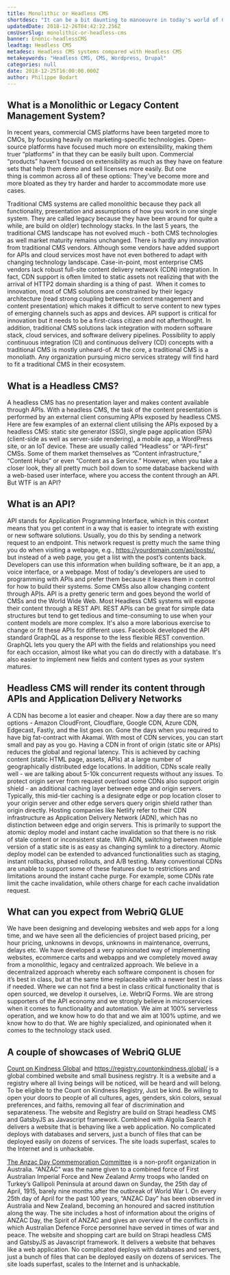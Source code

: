 ```yaml
---
title: Monolithic or Headless CMS
shortdesc: "It can be a bit daunting to manoeuvre in today's world of Content Management Systems. CMS systems have been around for a long time, most of them providing different ways of authoring and structuring content for a website. "
updatedDate: 2018-12-26T04:42:22.256Z
cmsUserSlug: monolithic-or-headless-cms
banner: Enonic-headlessCMS
leadtag: Headless CMS
metadesc: Headless CMS systems compared with Headless CMS
metakeywords: "Headless CMS, CMS, Wordpress, Drupal"
categories: null
date: 2018-12-25T16:00:00.000Z
author: Philippe Bodart
---
```


## What is a Monolithic or Legacy Content Management System?
In recent years, commercial CMS platforms have been targeted more to CMOs, by focusing heavily on marketing-specific technologies. Open-source platforms have focused much more on extensibility, making them truer “platforms” in that they can be easily built upon. Commercial “products” haven’t focused on extensibility as much as they have on feature sets that help them demo and sell licenses more easily. But one thing is common across all of these options: They’ve become more and more bloated as they try harder and harder to accommodate more use cases.

Traditional CMS systems are called monolithic because they pack all functionality, presentation and assumptions of how you work in one single system. They are called legacy because they have been around for quite a while, are build on old(er) technology stacks. In the last 5 years, the traditional CMS landscape has not evolved much - both CMS technologies as well market maturity remains unchanged. There is hardly any innovation from traditional CMS vendors. Although some vendors have added support for APIs and cloud services most have not even bothered to adapt with changing technology landscape. Case-in-point, most enterprise CMS vendors lack robust full-site content delivery network (CDN) integration. In fact, CDN support is often limited to static assets not realizing that with the arrival of HTTP2 domain sharding is a thing of past. 
When it comes to innovation, most of CMS solutions are constrained by their legacy architecture (read strong coupling between content management and content presentation) which makes it difficult to serve content to new types of emerging channels such as apps and devices. API support is critical for innovation but it needs to be a first-class citizen and not afterthought. In addition, traditional CMS solutions lack integration with modern software stack, cloud services, and software delivery pipelines. Possibility to apply continuous integration (CI) and continuous delivery (CD) concepts with a traditional CMS is mostly unheard-of. At the core, a traditional CMS is a monoliath. Any organization pursuing micro services strategy will find hard to fit a traditional CMS in their ecosystem.

## What is a Headless CMS?
A headless CMS has no presentation layer and makes content available through  APIs. With a headless CMS, the task of the content presentation is performed by an external client consuming APIs exposed by headless CMS. Here are few examples of an external client utilising the APIs exposed by a headless CMS: static site generator (SSG), single page application (SPA) (client-side as well as server-side rendering), a mobile app, a WordPress site, or an IoT device. These are usually called “Headless” or “API-first” CMSs. Some of them market themselves as “Content infrastructure,” “Content Hubs” or even “Content as a Service.” However, when you take a closer look, they all pretty much boil down to some database backend with a web-based user interface, where you access the content through an API. But WTF is an API?

## What is an API?
API stands for Application Programming Interface, which in this context means that you get content in a way that is easier to integrate with existing or new software solutions. Usually, you do this by sending a network request to an endpoint. This network request is pretty much the same thing you do when visiting a webpage, e.g., https://yourdomain.com/api/posts/, but instead of a web page, you get a list with the post’s contents back.
Developers can use this information when building software, be it an app, a voice interface, or a webpage. Most of today's developers are used to programming with APIs and prefer them because it leaves them in control for how to build their systems. Some CMSs also allow changing content through APIs. API is a pretty generic term and goes beyond the world of CMSs and the World Wide Web.
Most Headless CMS systems will expose their content through a REST API. REST APIs can be great for simple data structures but tend to get tedious and time-consuming to use when your content models are more complex. It's also a more laborious exercise to change or fit these APIs for different uses.
Facebook developed the API standard GraphQL as a response to the less flexible REST convention. GraphQL lets you query the API with the fields and relationships you need for each occasion, almost like what you can do directly with a database. It's also easier to implement new fields and content types as your system matures.

## Headless CMS will render its content through APIs and Application Delivery Networks
A CDN has become a lot easier and cheaper. Now a day there are so many options - Amazon CloudFront, Cloudflare, Google CDN, Azure CDN, Edgecast, Fastly, and the list goes on. Gone the days when you required to have big fat-contract with Akamai. With most of CDN services, you can start small and pay as you go. Having a CDN in front of origin (static site or APIs) reduces the global and regional latency. This is achieved by caching content (static HTML page, assets, APIs) at a large number of geographically distributed edge locations. In addition, CDNs scale really well - we are talking about 5-10k concurrent requests without any issues. To protect origin server from request overload some CDNs also support origin shield - an additional caching layer between edge and origin servers. Typically, this mid-tier caching is a designate edge or pop location closer to your origin server and other edge servers query origin shield rather than origin directly.
Hosting companies like Netlify refer to their CDN infrastructure as Application Delivery Network (ADN), which has no distinction between edge and origin servers. This is primarily to support the atomic deploy model and instant cache invalidation so that there is no risk of stale content or inconsistent state. With ADN, switching between multiple version of a static site is as easy as changing symlink to a directory. Atomic deploy model can be extended to advanced functionalities such as staging, instant rollbacks, phased rollouts, and A/B testing. Many conventional CDNs are unable to support some of these features due to restrictions and limitations around the instant cache purge. For example, some CDNs rate limit the cache invalidation, while others charge for each cache invalidation request.

## What can you expect from WebriQ GLUE
We have been designing and developing websites and web apps for a long time, and we have seen all the deficiencies of project based pricing, per hour pricing, unknowns in devops, unknowns in maintenance, overruns, delays etc.
We have developed a very opinionated way of implementing websites, ecommerce carts and webapps and we completely moved away from a monolithic, legacy and centralized approach. We believe in a decentralized approach whereby each software component is chosen for it’s best in class, but at the same time replaceable with a newer best in class if needed. Where we can not find a best in class critical functionality that is open sourced, we develop it ourselves, i.e. WebriQ Forms.
We are strong supporters of the API economy and we strongly believe in microservices when it comes to functionality and automation.
We aim at 100% serverless operation, and we know how to do that and we aim at 100% uptime, and we know how to do that.
We are highly specialized, and opinionated when it comes to the technology stack used.

## A couple of showcases of WebriQ GLUE
[Count on Kindness Global](http://countonkindness.global) and https://registry.countonkindness.global/ is a global combined website and small business registry. It is a website and a registry where all living beings will be noticed, will be heard and will belong. To be eligible to the Count on Kindness Registry, Just be kind. Be willing to open your doors to people of all cultures, ages, genders, skin colors, sexual preferences, and faiths, removing all fear of discrimination and separateness.
The website and Registry are build on Strapi headless CMS and GatsbyJS as Javascript framework. Combined with Algolia Search it delivers a website that is behaving like a web application. No complicated deploys with databases and servers, just a bunch of files that can be deployed easily on dozens of services. The site loads superfast, scales to the Internet and is unhackable. 

[The Anzac Day Commemoration Committee](http://anzacday.org.au) is a non-profit organization in Australia. “ANZAC” was the name given to a combined force of First Australian Imperial Force and New Zealand Army troops who landed on Turkey’s Gallipoli Peninsula at around dawn on Sunday, the 25th day of April, 1915, barely nine months after the outbreak of World War I. On every 25th day of April for the past 100 years, “ANZAC Day” has been observed in Australia and New Zealand, becoming an honoured and sacred institution along the way. The site includes a host of information about the origins of ANZAC Day, the Spirit of ANZAC and gives an overview of the conflicts in which Australian Defence Force personnel have served in times of war and peace.
The website and shopping cart are build on Strapi headless CMS and GatsbyJS as Javascript framework. It delivers a website that behaves like a web application. No complicated deploys with databases and servers, just a bunch of files that can be deployed easily on dozens of services. The site loads superfast, scales to the Internet and is unhackable. 














